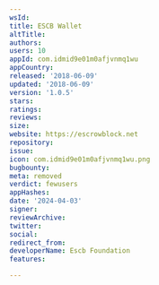 ```yaml
---
wsId: 
title: ESCB Wallet
altTitle: 
authors: 
users: 10
appId: com.idmid9e01m0afjvnmq1wu
appCountry: 
released: '2018-06-09'
updated: '2018-06-09'
version: '1.0.5'
stars: 
ratings: 
reviews: 
size: 
website: https://escrowblock.net
repository: 
issue: 
icon: com.idmid9e01m0afjvnmq1wu.png
bugbounty: 
meta: removed
verdict: fewusers
appHashes: 
date: '2024-04-03'
signer: 
reviewArchive: 
twitter: 
social: 
redirect_from: 
developerName: Escb Foundation
features: 

---
```



